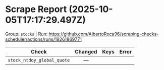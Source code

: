 # Scrape Report (2025-10-05T17:17:29.497Z)

Group: `stocks`  |  Run: https://github.com/AlbertoRoca96/scraping-checks-scheduler/actions/runs/18261869771

| Check | Changed | Keys | Error |
|---|:---:|:--|:--|
| `stock_ntdoy_global_quote` | — |  |  |
